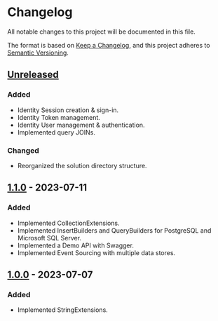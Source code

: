 # Changelog

All notable changes to this project will be documented in this file.

The format is based on [Keep a Changelog](https://keepachangelog.com/en/1.0.0/),
and this project adheres to [Semantic Versioning](https://semver.org/spec/v2.0.0.html).

## [Unreleased]

### Added

- Identity Session creation & sign-in.
- Identity Token management.
- Identity User management & authentication.
- Implemented query JOINs.

### Changed

- Reorganized the solution directory structure.

## [1.1.0] - 2023-07-11

### Added

- Implemented CollectionExtensions.
- Implemented InsertBuilders and QueryBuilders for PostgreSQL and Microsoft SQL Server.
- Implemented a Demo API with Swagger.
- Implemented Event Sourcing with multiple data stores.

## [1.0.0] - 2023-07-07

### Added

- Implemented StringExtensions.

[unreleased]: https://github.com/Logitar/Logitar.NET/compare/v1.1.0...HEAD
[1.1.0]: https://github.com/Logitar/Logitar.NET/releases/tag/v1.0.0...v1.1.0
[1.0.0]: https://github.com/Logitar/Logitar.NET/releases/tag/v1.0.0
